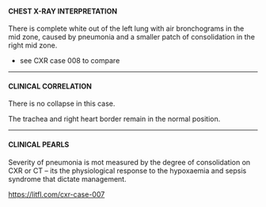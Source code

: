 #### CHEST X-RAY INTERPRETATION
There is complete white out of the left lung with air bronchograms in the mid zone, caused by pneumonia and a smaller patch of consolidation in the right mid zone.

* see CXR case 008 to compare

---------------
#### CLINICAL CORRELATION
There is no collapse in this case.

The trachea and right heart border remain in the normal position.

---------------
#### CLINICAL PEARLS
Severity of pneumonia is mot measured by the degree of consolidation on CXR or CT – its the physiological response to the hypoxaemia and sepsis syndrome that dictate management.


<https://litfl.com/cxr-case-007>
